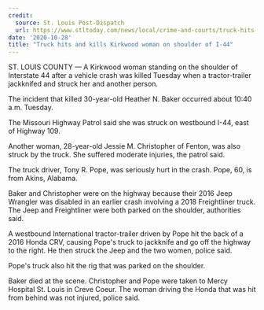 ```yaml
---
credit:
  source: St. Louis Post-Dispatch
  url: https://www.stltoday.com/news/local/crime-and-courts/truck-hits-and-kills-kirkwood-woman-on-shoulder-of-i-44/article_29740ce9-d874-56f3-872e-d172c8cadc55.html
date: '2020-10-28'
title: "Truck hits and kills Kirkwood woman on shoulder of I-44"
---
```

ST. LOUIS COUNTY — A Kirkwood woman standing on the shoulder of Interstate 44 after a vehicle crash was killed Tuesday when a tractor-trailer jackknifed and struck her and another person.

The incident that killed 30-year-old Heather N. Baker occurred about 10:40 a.m. Tuesday.

The Missouri Highway Patrol said she was struck on westbound I-44, east of Highway 109.

Another woman, 28-year-old Jessie M. Christopher of Fenton, was also struck by the truck. She suffered moderate injuries, the patrol said.

The truck driver, Tony R. Pope, was seriously hurt in the crash. Pope, 60, is from Akins, Alabama.

Baker and Christopher were on the highway because their 2016 Jeep Wrangler was disabled in an earlier crash involving a 2018 Freightliner truck. The Jeep and Freightliner were both parked on the shoulder, authorities said.

A westbound International tractor-trailer driven by Pope hit the back of a 2016 Honda CRV, causing Pope's truck to jackknife and go off the highway to the right. He then struck the Jeep and the two women, police said.

Pope's truck also hit the rig that was parked on the shoulder.

Baker died at the scene. Christopher and Pope were taken to Mercy Hospital St. Louis in Creve Coeur. The woman driving the Honda that was hit from behind was not injured, police said.
